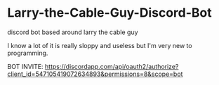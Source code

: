# Larry-the-Cable-Guy-Discord-Bot
discord bot based around larry the cable guy

I know a lot of it is really sloppy and useless but I'm very new to programming.

BOT INVITE:
https://discordapp.com/api/oauth2/authorize?client_id=547105419072634893&permissions=8&scope=bot
